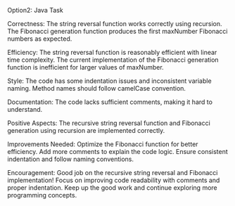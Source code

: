 
Option2: Java Task

Correctness:
The string reversal function works correctly using recursion.
The Fibonacci generation function produces the first maxNumber Fibonacci numbers as expected.

Efficiency:
The string reversal function is reasonably efficient with linear time complexity.
The current implementation of the Fibonacci generation function is inefficient for larger values of maxNumber.

Style:
The code has some indentation issues and inconsistent variable naming.
Method names should follow camelCase convention.

Documentation:
The code lacks sufficient comments, making it hard to understand.

Positive Aspects:
The recursive string reversal function and Fibonacci generation using recursion are implemented correctly.

Improvements Needed:
Optimize the Fibonacci function for better efficiency.
Add more comments to explain the code logic.
Ensure consistent indentation and follow naming conventions.

Encouragement:
Good job on the recursive string reversal and Fibonacci implementation!
Focus on improving code readability with comments and proper indentation.
Keep up the good work and continue exploring more programming concepts.